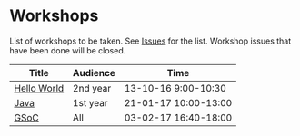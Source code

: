 # Workshops

List of workshops to be taken. See [Issues](https://github.com/iiitv/workshops/issues) for the list. Workshop issues that have been done will be closed. 


| Title         | Audience          | Time                 |
|---------------|-------------------|----------------------|
| [Hello World](workshops/Hello-World.md) | 2nd year | 13-10-16 9:00-10:30 |
| [Java](workshops/Java.md)       | 1st year          | 21-01-17 10:00-13:00 |
| [GSoC](workshops/GSoC.md)       | All               | 03-02-17 16:40-18:00 |
